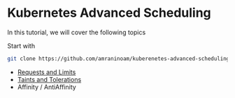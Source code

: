 # Kubernetes Advanced Scheduling
In this tutorial, we will cover the following topics

Start with 
```sh
git clone https://github.com/amraninoam/kuberenetes-advanced-scheduling.git
```

- [Requests and Limits](Requests-and-Limits/)
- [Taints and Tolerations](taints-and-tolerations/)
- Affinity / AntiAffinity

